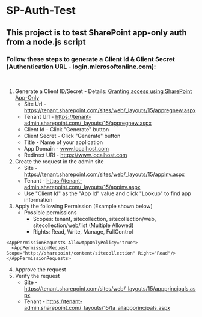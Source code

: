 # SP-Auth-Test
## This project is to test SharePoint app-only auth from a node.js script  

### Follow these steps to generate a Client Id & Client Secret (Authentication URL - login.microsoftonline.com):  
<br>

 1. Generate a Client ID/Secret - Details: [Granting access using SharePoint App-Only](https://docs.microsoft.com/en-us/sharepoint/dev/solution-guidance/security-apponly-azureacs)  
     - Site Url - https://tenant.sharepoint.com/sites/web/_layouts/15/appregnew.aspx  
     - Tenant Url - https://tenant-admin.sharepoint.com/_layouts/15/appregnew.aspx  
     -  Client Id - Click "Generate" button  
     -   Client Secret - Click "Generate" button  
     -   Title - Name of your application  
     -   App Domain - www.localhost.com  
     -   Redirect URI - https://www.localhost.com  
 2. Create the request in the admin site  
     - Site - https://tenant.sharepoint.com/sites/web/_layouts/15/appinv.aspx  
     - Tenant - https://tenant-admin.sharepoint.com/_layouts/15/appinv.aspx  
     - Use "Client Id" as the "App Id" value and click "Lookup" to find app information  
 3. Apply the following Permission (Example shown below)  
     - Possible permissions  
       - Scopes: tenant, sitecollection, sitecollection/web, sitecollection/web/list (Multiple Allowed)  
       - Rights: Read, Write, Manage, FullControl  
```
<AppPermissionRequests AllowAppOnlyPolicy="true">
  <AppPermissionRequest Scope="http://sharepoint/content/sitecollection" Right="Read"/>
</AppPermissionRequests>
```   
 4. Approve the request  
 5. Verify the request  
     - Site - https://tenant.sharepoint.com/sites/web/_layouts/15/appprincipals.aspx  
     - Tenant - https://tenant-admin.sharepoint.com/_layouts/15/ta_allappprincipals.aspx  